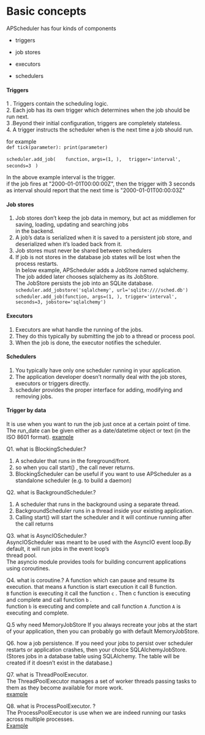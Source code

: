 # Basic concepts       
APScheduler has four kinds of components       
  
* triggers  

* job stores  

* executors  
 
* schedulers        
 
  
#### Triggers
1 . Triggers contain the scheduling logic.   
2. Each job has its own trigger which determines when the job should be run next.       
3 .Beyond their initial configuration, triggers are completely stateless.  
4. A trigger instructs the scheduler when is the next time a job should run.           

for example    
`def tick(parameter): print(parameter)`

`scheduler.add_job(`
 `   function,`
    `args=(1, ),`
  `  trigger='interval',`
    `seconds=3 `
`)`

In the above example interval is the trigger.    
if the job fires at "2000-01-01T00:00:00Z", then the trigger with 3 seconds as interval should report that the next time is "2000-01-01T00:00:03Z"   

    
#### Job stores   
1. Job stores don’t keep the job data in memory, but act as middlemen for saving, loading, updating and searching jobs   
in the backend.    
2. A job’s data is serialized when it is saved to a persistent job store, and deserialized when it’s loaded back from it.      
3. Job stores must never be shared between schedulers         
4. If job is not stores in the database job states will be lost when the process restarts.      
In below example, APScheduler adds a JobStore named sqlalchemy. The job added later chooses sqlalchemy as its JobStore.    
The JobStore persists the job into an SQLite database.   
`scheduler.add_jobstore('sqlalchemy', url='sqlite:////sched.db')`    
`scheduler.add_job(function, args=(1, ), trigger='interval', seconds=3, jobstore='sqlalchemy')`  
      
      
#### Executors   
1. Executors are what handle the running of the jobs.      
2. They do this typically by submitting the job to a thread or process pool.   
3. When the job is done, the executor notifies the scheduler.     

#### Schedulers   
1. You typically have only one scheduler running in your application.    
2. The application developer doesn’t normally deal with the job stores, executors or triggers directly.   
3. scheduler provides the proper interface for adding, modifying and removing jobs.
    
#### Trigger by data    
It  is use when you want to run the job just once at a certain point of time.   
The run_date can be given either as a date/datetime object or text (in the ISO 8601 format). 
[example](https://github.com/MaazMS/python/tree/master/APSheduler/trigger_data)     

     
Q1. what is BlockingScheduler.? 
1. A scheduler that runs in the foreground/front.   
2. so when you call start() , the call never returns.    
3. BlockingScheduler can be useful if you want to use APScheduler as a standalone scheduler (e.g. to build a daemon)     
     
Q2. what is BackgroundScheduler.?     
1. A scheduler that runs in the background using a separate thread.        
2. BackgroundScheduler runs in a thread inside your existing application.   
3.  Calling start() will start the scheduler and it will continue running after the call returns  
  
  
Q3. what is AsyncIOScheduler.?    
AsyncIOScheduler was meant to be used with the AsyncIO event loop.By default, it will run jobs in the event loop’s      
thread pool.  
The asyncio module provides tools for building concurrent applications using coroutines.   
 

Q4. what is coroutine.? 
A function  which can pause and resume its execution. that means `A` function  is start execution it call B function.   
`B` function is executing it call the function `c` . Then c function is executing and complete and call function `b` .    
function `b` is executing and complete and call function `A` .function `A` is executing and complete.    

Q.5 why need MemoryJobStore
If you always recreate your jobs at the start of your application, then you can probably go with default MemoryJobStore.   

Q6. how a job persistence.
If you need your jobs to persist over scheduler restarts or application crashes, then your choice SQLAlchemyJobStore.    
(Stores jobs in a database table using SQLAlchemy. The table will be created if it doesn’t exist in the database.)        

Q7. what is ThreadPoolExecutor.   
The ThreadPoolExecutor manages a set of worker threads passing tasks to them as they become available for more work.   
[example](https://www.youtube.com/watch?v=q6hxTYGbpDo)       

Q8. what is ProcessPoolExecutor. ?    
The ProcessPoolExecutor is use when we are indeed running our tasks across multiple processes.   
[Example](https://tutorialedge.net/python/concurrency/python-processpoolexecutor-tutorial/)          
